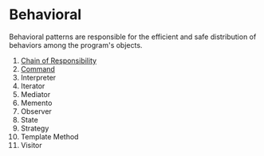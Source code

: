 # Behavioral

Behavioral patterns are responsible for the efficient and safe distribution of behaviors among the program's objects.

1. [Chain of Responsibility](chain%20of%20responsibility)
1. [Command](command)
1. Interpreter
1. Iterator
1. Mediator
1. Memento
1. Observer
1. State
1. Strategy
1. Template Method
1. Visitor
